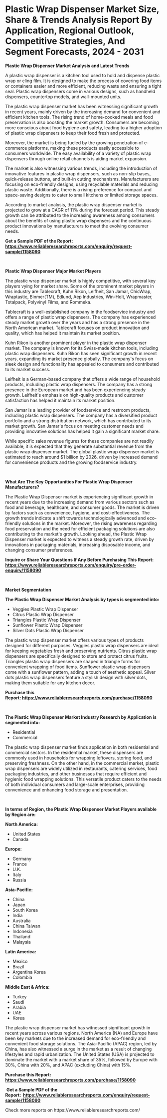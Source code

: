 <p><h1>Plastic Wrap Dispenser Market Size, Share & Trends Analysis Report By Application, Regional Outlook, Competitive Strategies, And Segment Forecasts, 2024 - 2031</h1></p><p><strong>Plastic Wrap Dispenser Market Analysis and Latest Trends</strong></p>
<p><p>A plastic wrap dispenser is a kitchen tool used to hold and dispense plastic wrap or cling film. It is designed to make the process of covering food items or containers easier and more efficient, reducing waste and ensuring a tight seal. Plastic wrap dispensers come in various designs, such as handheld dispensers, countertop models, and wall-mounted units.</p><p>The plastic wrap dispenser market has been witnessing significant growth in recent years, mainly driven by the increasing demand for convenient and efficient kitchen tools. The rising trend of home-cooked meals and food preservation is also boosting the market growth. Consumers are becoming more conscious about food hygiene and safety, leading to a higher adoption of plastic wrap dispensers to keep their food fresh and protected.</p><p>Moreover, the market is being fueled by the growing penetration of e-commerce platforms, making these products easily accessible to consumers worldwide. The easy availability of a variety of plastic wrap dispensers through online retail channels is aiding market expansion.</p><p>The market is also witnessing various trends, including the introduction of innovative features in plastic wrap dispensers, such as non-slip bases, quick-release buttons, and built-in cutting mechanisms. Manufacturers are focusing on eco-friendly designs, using recyclable materials and reducing plastic waste. Additionally, there is a rising preference for compact and space-saving designs to cater to small kitchens or limited storage spaces.</p><p>According to market analysis, the plastic wrap dispenser market is projected to grow at a CAGR of 11% during the forecast period. This steady growth can be attributed to the increasing awareness among consumers about the benefits of using plastic wrap dispensers and the continuous product innovations by manufacturers to meet the evolving consumer needs.</p></p>
<p><strong>Get a Sample PDF of the Report:&nbsp; <a href="https://www.reliableresearchreports.com/enquiry/request-sample/1158090">https://www.reliableresearchreports.com/enquiry/request-sample/1158090</a></strong></p>
<p>&nbsp;</p>
<p><strong>Plastic Wrap Dispenser Major Market Players</strong></p>
<p><p>The plastic wrap dispenser market is highly competitive, with several key players vying for market share. Some of the prominent market players in this industry are Tablecraft, Kuhn Rikon, Leifheit, San Jamar, ChicWrap, Wraptastic, Binmer(TM), Edlund, Aep Industries, Win-Holt, Wrapmaster, Totalpack, Polyvinyl Films, and Rommeka.</p><p>Tablecraft is a well-established company in the foodservice industry and offers a range of plastic wrap dispensers. The company has experienced steady market growth over the years and has a strong presence in the North American market. Tablecraft focuses on product innovation and quality, which has helped it maintain its market position.</p><p>Kuhn Rikon is another prominent player in the plastic wrap dispenser market. The company is known for its Swiss-made kitchen tools, including plastic wrap dispensers. Kuhn Rikon has seen significant growth in recent years, expanding its market presence globally. The company's focus on sleek design and functionality has appealed to consumers and contributed to its market success.</p><p>Leifheit is a German-based company that offers a wide range of household products, including plastic wrap dispensers. The company has a strong presence in the European market and has been experiencing steady growth. Leifheit's emphasis on high-quality products and customer satisfaction has helped it maintain its market position.</p><p>San Jamar is a leading provider of foodservice and restroom products, including plastic wrap dispensers. The company has a diversified product portfolio and a strong distribution network, which has contributed to its market growth. San Jamar's focus on meeting customer needs and providing innovative solutions has helped it gain a significant market share.</p><p>While specific sales revenue figures for these companies are not readily available, it is expected that they generate substantial revenue from the plastic wrap dispenser market. The global plastic wrap dispenser market is estimated to reach around $1 billion by 2026, driven by increased demand for convenience products and the growing foodservice industry.</p></p>
<p>&nbsp;</p>
<p><strong>What Are The Key Opportunities For Plastic Wrap Dispenser Manufacturers?</strong></p>
<p><p>The Plastic Wrap Dispenser market is experiencing significant growth in recent years due to the increasing demand from various sectors such as food and beverage, healthcare, and consumer goods. The market is driven by factors such as convenience, hygiene, and cost-effectiveness. The growth trends indicate a shift towards technologically advanced and eco-friendly solutions in the market. Moreover, the rising awareness regarding food preservation and the need for efficient packaging solutions are also contributing to the market's growth. Looking ahead, the Plastic Wrap Dispenser market is expected to witness a steady growth rate, driven by innovations in packaging materials, increasing disposable income, and changing consumer preferences.</p></p>
<p><strong>Inquire or Share Your Questions If Any Before Purchasing This Report: <a href="https://www.reliableresearchreports.com/enquiry/pre-order-enquiry/1158090">https://www.reliableresearchreports.com/enquiry/pre-order-enquiry/1158090</a></strong></p>
<p>&nbsp;</p>
<p><strong>Market Segmentation</strong></p>
<p><strong>The Plastic Wrap Dispenser Market Analysis by types is segmented into:</strong></p>
<p><ul><li>Veggies Plastic Wrap Dispenser</li><li>Citrus Plastic Wrap Dispenser</li><li>Triangles Plastic Wrap Dispenser</li><li>Sunflower Plastic Wrap Dispenser</li><li>Silver Dots Plastic Wrap Dispenser</li></ul></p>
<p><p>The plastic wrap dispenser market offers various types of products designed for different purposes. Veggies plastic wrap dispensers are ideal for keeping vegetables fresh and preserving nutrients. Citrus plastic wrap dispensers are specifically designed to store and protect citrus fruits. Triangles plastic wrap dispensers are shaped in triangle forms for convenient wrapping of food items. Sunflower plastic wrap dispensers come with a sunflower pattern, adding a touch of aesthetic appeal. Silver dots plastic wrap dispensers feature a stylish design with silver dots, making them suitable for any kitchen decor.</p></p>
<p><strong>Purchase this Report:&nbsp;<a href="https://www.reliableresearchreports.com/purchase/1158090">https://www.reliableresearchreports.com/purchase/1158090</a></strong></p>
<p>&nbsp;</p>
<p><strong>The Plastic Wrap Dispenser Market Industry Research by Application is segmented into:</strong></p>
<p><ul><li>Residential</li><li>Commercial</li></ul></p>
<p><p>The plastic wrap dispenser market finds application in both residential and commercial sectors. In the residential market, these dispensers are commonly used in households for wrapping leftovers, storing food, and preserving freshness. On the other hand, in the commercial market, plastic wrap dispensers are widely utilized in restaurants, catering services, food packaging industries, and other businesses that require efficient and hygienic food wrapping solutions. This versatile product caters to the needs of both individual consumers and large-scale enterprises, providing convenience and enhancing food storage and presentation.</p></p>
<p>&nbsp;</p>
<p><strong>In terms of Region, the Plastic Wrap Dispenser Market Players available by Region are:</strong></p>
<p>
    <p> <strong> North America: </strong>
        <ul>
            <li>United States</li>
            <li>Canada</li>
        </ul>
        </p> 
    <p> <strong> Europe: </strong>
        <ul>
            <li>Germany</li>
            <li>France</li>
            <li>U.K.</li>
            <li>Italy</li>
            <li>Russia</li>
        </ul>
        </p> 
    <p> <strong> Asia-Pacific: </strong>
        <ul>
            <li>China</li>
            <li>Japan</li>
            <li>South Korea</li>
            <li>India</li>
            <li>Australia</li>
            <li>China Taiwan</li>
            <li>Indonesia</li>
            <li>Thailand</li>
            <li>Malaysia</li>
        </ul>
        </p> 
    <p> <strong> Latin America: </strong>
        <ul>
            <li>Mexico</li>
            <li>Brazil</li>
            <li>Argentina Korea</li>
            <li>Colombia</li>
        </ul>
        </p> 
    <p> <strong> Middle East & Africa: </strong>
        <ul>
            <li>Turkey</li>
            <li>Saudi</li>
            <li>Arabia</li>
            <li>UAE</li>
            <li>Korea</li>
        </ul>
    </p>
    </p>
<p><p>The plastic wrap dispenser market has witnessed significant growth in recent years across various regions. North America (NA) and Europe have been key markets due to the increased demand for eco-friendly and convenient food storage solutions. The Asia-Pacific (APAC) region, led by China, has also witnessed a surge in the market as a result of changing lifestyles and rapid urbanization. The United States (USA) is projected to dominate the market with a market share of 35%, followed by Europe with 30%, China with 20%, and APAC (excluding China) with 15%.</p></p>
<p><strong>Purchase this Report: <a href="https://www.reliableresearchreports.com/purchase/1158090">https://www.reliableresearchreports.com/purchase/1158090</a></strong></p>
<p>&nbsp;<strong>Get a Sample PDF of the Report:&nbsp;&nbsp;<a href="https://www.reliableresearchreports.com/enquiry/request-sample/1158090">https://www.reliableresearchreports.com/enquiry/request-sample/1158090</a></strong></p>
<p><strong></strong></p>
<p>Check more reports on https://www.reliableresearchreports.com/</p>